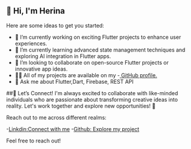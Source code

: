 ## 👋 Hi, I'm Herina

Here are some ideas to get you started:

- 🔭 I’m currently working on exciting Flutter projects to enhance user experiences.
- 🌱 I’m currently learning advanced state management techniques and exploring AI integration in Flutter apps.
- 👯  I’m looking to collaborate on open-source Flutter projects or innovative app ideas.
- 👨‍💻 All of my projects are available on my -[ GitHub profile.](https://github.com/KHerina13/)
- 💬 Ask me about Flutter,Dart, Firebase, REST API

##🤝 Let’s Connect!
I'm always excited to collaborate with like-minded individuals who are passionate about transforming creative ideas into reality. Let's work together and explore new opportunities! 🚀

Reach out to me across different realms:

-[Linkdin:Connect with me](https://www.linkedin.com/in/kalathiya-herina-b48803215/)
-[Github: Explore my project](https://github.com/KHerina13/)

Feel free to reach out!

